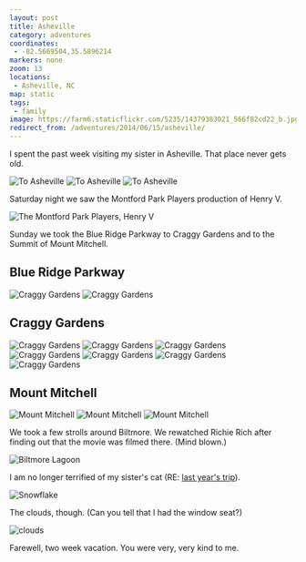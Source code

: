 ```yaml
---
layout: post
title: Asheville
category: adventures
coordinates:
 - -82.5669504,35.5896214
markers: none
zoom: 13
locations:
 - Asheville, NC
map: static
tags:
 - family
image: https://farm6.staticflickr.com/5235/14379383021_566f82cd22_b.jpg
redirect_from: /adventures/2014/06/15/asheville/
---
```



I spent the past week visiting my sister in Asheville. That place never gets old.

<div class="photos">

<img src="https://farm3.staticflickr.com/2932/14359506266_17b8e6c057_b.jpg" class="img-thirds" alt="To Asheville">

<img src="https://farm4.staticflickr.com/3842/14382595485_042f21127b_b.jpg" class="img-thirds" alt="To Asheville">

<img src="https://farm4.staticflickr.com/3873/14195968389_354d8496b8_b.jpg" class="img-thirds" alt="To Asheville">
</div>

Saturday night we saw the Montford Park Players production of Henry V.

<div class="photos">

<img src="https://farm4.staticflickr.com/3910/14402788473_1ee992a51b_b.jpg" alt="The Montford Park Players, Henry V">
</div>

Sunday we took the Blue Ridge Parkway to Craggy Gardens and to the Summit of Mount Mitchell.

## Blue Ridge Parkway

<div class="photos">

<img src="https://farm3.staticflickr.com/2922/14381664344_6d6a0120ec_b.jpg" class="img-half" alt="Craggy Gardens">

<img src="https://farm6.staticflickr.com/5570/14382642245_f878f4810c_b.jpg" class="img-half" alt="Craggy Gardens">
</div>

## Craggy Gardens

<div class="photos">

<img src="https://farm3.staticflickr.com/2909/14382645935_0e6a17b8ba_b.jpg" class="img-half" alt="Craggy Gardens">

<img src="https://farm3.staticflickr.com/2903/14359576816_55bdf877aa_b.jpg" class="img-half" alt="Craggy Gardens">

<img src="https://farm4.staticflickr.com/3871/14382667665_539a65d48e_b.jpg" alt="Craggy Gardens">

<img src="https://farm4.staticflickr.com/3844/14196101908_29aa8aa35b_b.jpg" class="img-wide" alt="Craggy Gardens">

<img src="https://farm6.staticflickr.com/5552/14382699575_2d07c91186_b.jpg" class="img-tall" alt="Craggy Gardens">

<img src="https://farm6.staticflickr.com/5279/14222719407_9db27f53e7_b.jpg" class="img-tall" alt="Craggy Gardens">

<img src="https://farm6.staticflickr.com/5235/14379383021_566f82cd22_b.jpg" class="img-wide" alt="Craggy Gardens">
</div>

## Mount Mitchell

<div class="photos">

<img src="https://farm3.staticflickr.com/2895/14245564347_0aae622b0b_b.jpg" alt="Mount Mitchell">


<img src="https://farm4.staticflickr.com/3854/14245412348_688649865b_b.jpg" class="img-half" alt="Mount Mitchell">

<img src="https://farm4.staticflickr.com/3865/14245409458_80639980e4_b.jpg" class="img-half" alt="Mount Mitchell">
</div>

We took a few strolls around Biltmore. We rewatched Richie Rich after finding out that the movie was filmed there. (Mind blown.)

<div class="photos">

<img src="https://farm6.staticflickr.com/5548/14423920595_23280bd847_b.jpg" alt="Biltmore Lagoon">
</div>

I am no longer terrified of my sister's cat (RE: [last year's trip](/adventures/2013/04/07/north-carolina/)).

<div class="photos">

<img src="https://farm4.staticflickr.com/3840/14400793776_67680268bf_b.jpg" alt="Snowflake">
</div>

The clouds, though. (Can you tell that I had the window seat?)

<div class="photos">

<img src="https://farm4.staticflickr.com/3857/14400794776_36de02c81c_b.jpg" alt="clouds">
</div>

Farewell, two week vacation. You were very, very kind to me.